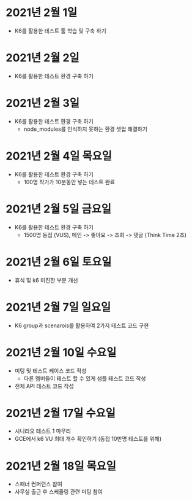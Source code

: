 
# 2021년 2월 1일

- K6를 활용한 테스트 툴 학습 및 구축 하기 

# 2021년 2월 2일 

- K6를 활용한 테스트 환경 구축 하기

# 2021년 2월 3일 

- K6를 활용한 테스트 환경 구축 하기
    - node_modules를 인식하지 못하는 환경 셋업 해결하기 

# 2021년 2월 4일 목요일 
- K6를 활용한 테스트 환경 구축 하기
  - 100명 작가가 10분동안 넣는 테스트 완료 
  
# 2021년 2월 5일 금요일 

- K6를 활용한 테스트 환경 구축 하기
  - 1500명 동접 (VUS), 메인 -> 좋아요 -> 조회 -> 댓글 (Think Time 2초)
  
# 2021년 2월 6일 토요일 

- 휴식 및 k6 미진한 부분 개선 

# 2021년 2월 7일 일요일

- K6 group과 scenarois를 활용하여 2가지 테스트 코드 구현

# 2021년 2월 10일 수요일 

- 미팅 및 테스트 케이스 코드 작성
    - 다른 멤버들이 테스트 할 수 있게 샘플 테스트 코드 작성 
- 전체 API 테스트 코드 작성 

# 2021년 2월 17일 수요일 

- 시니리오 테스트 1 마무리 
- GCE에서 k6 VU 최대 개수 확인하기 (동접 10만명 테스트를 위해) 

# 2021년 2월 18일 목요일

- 스패너 컨퍼런스 참여
- 사무실 출근 후 스케쥴링 관련 미팅 참여 

